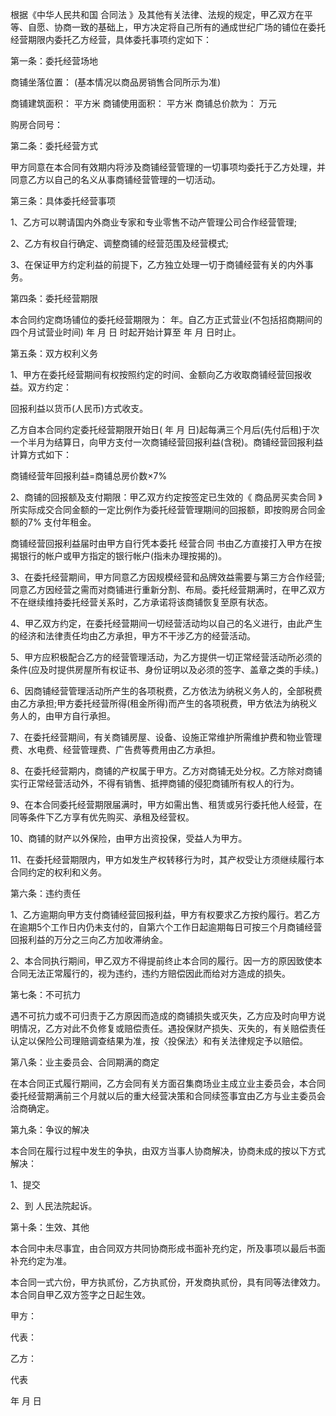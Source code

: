 
 




根据《中华人民共和国
合同法
》及其他有关法律、法规的规定，甲乙双方在平等、自愿、协商一致的基础上，甲方决定将自己所有的通成世纪广场的铺位在委托经营期限内委托乙方经营，具体委托事项约定如下：


第一条：委托经营场地


商铺坐落位置： (基本情况以商品房销售合同所示为准)


商铺建筑面积： 平方米 商铺使用面积： 平方米 商铺总价款为： 万元


购房合同号：


第二条：委托经营方式


甲方同意在本合同有效期内将涉及商铺经营管理的一切事项均委托于乙方处理，并同意乙方以自己的名义从事商铺经营管理的一切活动。


第三条：具体委托经营事项


1、乙方可以聘请国内外商业专家和专业零售不动产管理公司合作经营管理;


2、乙方有权自行确定、调整商铺的经营范围及经营模式;


3、在保证甲方约定利益的前提下，乙方独立处理一切于商铺经营有关的内外事务。


第四条：委托经营期限


本合同约定商场铺位的委托经营期限为： 年。自乙方正式营业(不包括招商期间的四个月试营业时间) 年 月 日 时起开始计算至 年 月 日时止。


第五条：双方权利义务


1、甲方在委托经营期间有权按照约定的时间、金额向乙方收取商铺经营回报收益。双方约定：


回报利益以货币(人民币)方式收支。


乙方自本合同约定委托经营期限开始日( 年 月 日)起每满三个月后(先付后租)于次一个半月为结算日，向甲方支付一次商铺经营回报利益(含税)。商铺经营回报利益计算方式如下：


商铺经营年回报利益=商铺总房价数×7%


2、商铺的回报额及支付期限：甲乙双方约定按签定已生效的《
商品房买卖合同
》所实际成交合同金额的一定比例作为委托经营管理期间的回报额，即按购房合同金额的7% 支付年租金。


商铺经营回报利益届时由甲方自行凭本委托
经营合同
书由乙方直接打入甲方在按揭银行的帐户或甲方指定的银行帐户(指未办理按揭的)。


3、在委托经营期间，甲方同意乙方因规模经营和品牌效益需要与第三方合作经营;同意乙方因经营之需而对商铺进行重新分割、布局。委托经营期满时，在甲乙双方不在继续维持委托经营关系时，乙方承诺将该商铺恢复至原有状态。


4、甲乙双方约定，在委托经营期间一切经营活动均以自己的名义进行，由此产生的经济和法律责任均由乙方承担，甲方不干涉乙方的经营活动。


5、甲方应积极配合乙方的经营管理活动，为乙方提供一切正常经营活动所必须的条件(应及时提供房屋所有权证书、身份证明以及必须的签字、盖章之类的手续。)


6、因商铺经营管理活动所产生的各项税费，乙方依法为纳税义务人的，全部税费由乙方承担;甲方委托经营所得(租金所得)而产生的各项税费，甲方依法为纳税义务人的，由甲方自行承担。


7、在委托经营期间，有关商铺房屋、设备、设施正常维护所需维护费和物业管理费、水电费、经营管理费、广告费等费用由乙方承担。


8、在委托经营期内，商铺的产权属于甲方。乙方对商铺无处分权。乙方除对商铺实行正常经营活动外，不得有销售、抵押商铺的侵犯商铺所有权人的行为。


9、在本合同委托经营期限届满时，甲方如需出售、租赁或另行委托他人经营，在同等条件下乙方享有优先购买、承租及经营权。


10、商铺的财产以外保险，由甲方出资投保，受益人为甲方。


11、在委托经营期限内，甲方如发生产权转移行为时，其产权受让方须继续履行本合同约定的权利和义务。


第六条：违约责任


1、乙方逾期向甲方支付商铺经营回报利益，甲方有权要求乙方按约履行。若乙方在逾期5个工作日内仍未支付的，自第六个工作日起逾期每日可按三个月商铺经营回报利益的万分之三向乙方加收滞纳金。


2、本合同执行期间，甲乙双方不得提前终止本合同的履行。因一方的原因致使本合同无法正常履行的，视为违约，违约方赔偿因此而给对方造成的损失。


第七条：不可抗力


遇不可抗力或不可归责于乙方原因而造成的商铺损失或灭失，乙方应及时向甲方说明情况，乙方对此不负修复或赔偿责任。遇投保财产损失、灭失的，有关赔偿责任认定以保险公司理赔调查结果为准，按〈投保法〉和有关法律规定予以赔偿。


第八条：业主委员会、合同期满的商定


在本合同正式履行期间，乙方会同有关方面召集商场业主成立业主委员会，本合同委托经营期满前三个月就以后的重大经营决策和合同续签事宜由乙方与业主委员会洽商确定。


第九条：争议的解决


本合同在履行过程中发生的争执，由双方当事人协商解决，协商未成的按以下方式解决：


1、提交


2、到 人民法院起诉。


第十条：生效、其他


本合同中未尽事宜，由合同双方共同协商形成书面补充约定，所及事项以最后书面补充约定为准。


本合同一式六份，甲方执贰份，乙方执贰份，开发商执贰份，具有同等法律效力。本合同自甲乙双方签字之日起生效。


甲方：


代表：


乙方：


代表


年 月 日
 


 

 
 
 
 
 
  


  
 

  


  


  
 
 
 
 

